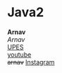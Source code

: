 # Java2
**Arnav**
<br>
*Arnav*
<br>
[UPES](https://www.upes.ac.in)
<br>
[youtube](https://www.youtube.com)
<br>
~~arnav~~
[Instagram](https://www.instagram.com/arnav_bhatnagar_/)





